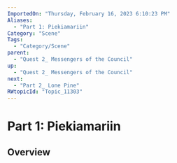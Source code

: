 ```yaml
---
ImportedOn: "Thursday, February 16, 2023 6:10:23 PM"
Aliases:
  - "Part 1: Piekiamariin"
Category: "Scene"
Tags:
  - "Category/Scene"
parent:
  - "Quest 2_ Messengers of the Council"
up:
  - "Quest 2_ Messengers of the Council"
next:
  - "Part 2_ Lone Pine"
RWtopicId: "Topic_11303"
---
```

# Part 1: Piekiamariin
## Overview
